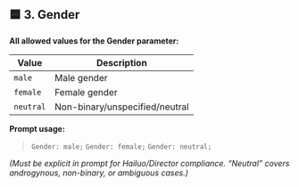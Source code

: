 ## 🟦 3. **Gender**

**All allowed values for the Gender parameter:**

| Value     | Description                    |
| --------- | ------------------------------ |
| `male`    | Male gender                    |
| `female`  | Female gender                  |
| `neutral` | Non-binary/unspecified/neutral |

**Prompt usage:**

> `Gender: male;`
> `Gender: female;`
> `Gender: neutral;`

*(Must be explicit in prompt for Hailuo/Director compliance. “Neutral” covers androgynous, non-binary, or ambiguous cases.)*
